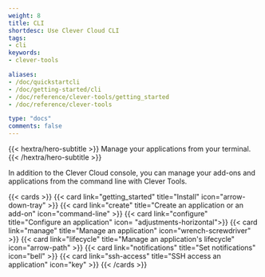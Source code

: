 ```yaml
---
weight: 8
title: CLI
shortdesc: Use Clever Cloud CLI
tags:
- cli
keywords:
- clever-tools

aliases:
- /doc/quickstartcli
- /doc/getting-started/cli
- /doc/reference/clever-tools/getting_started
- /doc/reference/clever-tools

type: "docs"
comments: false
---
```


{{< hextra/hero-subtitle >}}
  Manage your applications from your terminal.
{{< /hextra/hero-subtitle >}}

In addition to the Clever Cloud console, you can manage your add-ons and applications from the command line with Clever Tools.

{{< cards >}}
  {{< card link="getting_started" title="Install" icon="arrow-down-tray" >}}
  {{< card link="create" title="Create an application or an add-on" icon="command-line" >}}
  {{< card link="configure" title="Configure an application" icon= "adjustments-horizontal">}}
  {{< card link="manage" title="Manage an application" icon="wrench-screwdriver" >}}
  {{< card link="lifecycle" title="Manage an application's lifecycle" icon="arrow-path" >}}
  {{< card link="notifications" title="Set notifications" icon="bell" >}}
  {{< card link="ssh-access" title="SSH access an application" icon="key" >}}
{{< /cards >}}
